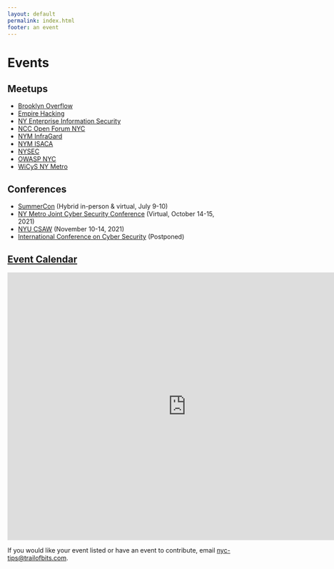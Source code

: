 ```yaml
---
layout: default
permalink: index.html
footer: an event
---
```


# Events

## Meetups

* [Brooklyn Overflow](https://www.empirehacking.nyc/bkoverflow/)
* [Empire Hacking](https://www.empirehacking.nyc)
* [NY Enterprise Information Security](https://www.meetup.com/NY-Enterprise-Information-Security-Meetup/) 
* [NCC Open Forum NYC](https://www.meetup.com/NCCOpenForumNYC/)
* [NYM InfraGard](https://www.nym-infragard.us/)
* [NYM ISACA](https://engage.isaca.org/newyorkmetropolitanchapter/home)
* [NYSEC](https://twitter.com/nysecsec)
* [OWASP NYC]([https://www.meetup.com/owaspnyc/](https://www.meetup.com/OWASP-New-York-City-Chapter/))
* [WiCyS NY Metro](https://www.wicysnymetro.org/)

## Conferences

* [SummerCon](http://summercon.org/) (Hybrid in-person & virtual, July 9-10)
* [NY Metro Joint Cyber Security Conference](http://nymjcsc.org/) (Virtual, October 14-15, 2021)
* [NYU CSAW](https://csaw.engineering.nyu.edu/) (November 10-14, 2021)
* [International Conference on Cyber Security](http://iccs.fordham.edu/) (Postponed)

## [Event Calendar](https://calendar.google.com/calendar/embed?src=trailofbits.com_u4ugmlhgr0nf58s1ji8fteed2k%40group.calendar.google.com&ctz=America/New_York)

<iframe src="https://calendar.google.com/calendar/embed?src=trailofbits.com_u4ugmlhgr0nf58s1ji8fteed2k%40group.calendar.google.com&ctz=America/New_York" style="border: 0" width="800" height="600" frameborder="0" scrolling="no"></iframe>

If you would like your event listed or have an event to contribute, email <a href="mailto:nyc-tips@trailofbits.com">nyc-tips@trailofbits.com</a>.
